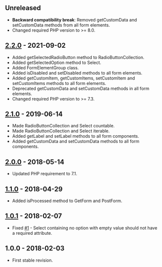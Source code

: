 ## Unreleased
- **Backward compatibility break**: Removed getCustomData and setCustomData methods from all form elements.
- Changed required PHP version to >= 8.0.

## [2.2.0] - 2021-09-02
- Added getSelectedRadioButton method to RadioButtonCollection.
- Added getSelectedOption method to Select.
- Added FormElementGroup class.
- Added isDisabled and setDisabled methods to all form elements.
- Added getCustomItem, getCustomItems, setCustomItem and setCustomItems methods to all form elements.
- Deprecated getCustomData and setCustomData methods in all form elements.
- Changed required PHP version to >= 7.3.

## [2.1.0] - 2019-06-14
- Made RadioButtonCollection and Select countable.
- Made RadioButtonCollection and Select iterable.
- Added getLabel and setLabel methods to all form components.
- Added getCustomData and setCustomData methods to all form components.

## [2.0.0] - 2018-05-14
- Updated PHP requirement to 7.1.

## [1.1.0] - 2018-04-29
- Added isProcessed method to GetForm and PostForm.

## [1.0.1] - 2018-02-07
- Fixed [#1](https://github.com/themichaelhall/bluemvc-forms/issues/1) - Select containing no option with empty value should not have a required attribute.

## 1.0.0 - 2018-02-03
- First stable revision.

[2.2.0]: https://github.com/themichaelhall/bluemvc-forms/compare/v2.1.0...v2.2.0
[2.1.0]: https://github.com/themichaelhall/bluemvc-forms/compare/v2.0.0...v2.1.0
[2.0.0]: https://github.com/themichaelhall/bluemvc-forms/compare/v1.1.0...v2.0.0
[1.1.0]: https://github.com/themichaelhall/bluemvc-forms/compare/v1.0.1...v1.1.0
[1.0.1]: https://github.com/themichaelhall/bluemvc-forms/compare/v1.0.0...v1.0.1

